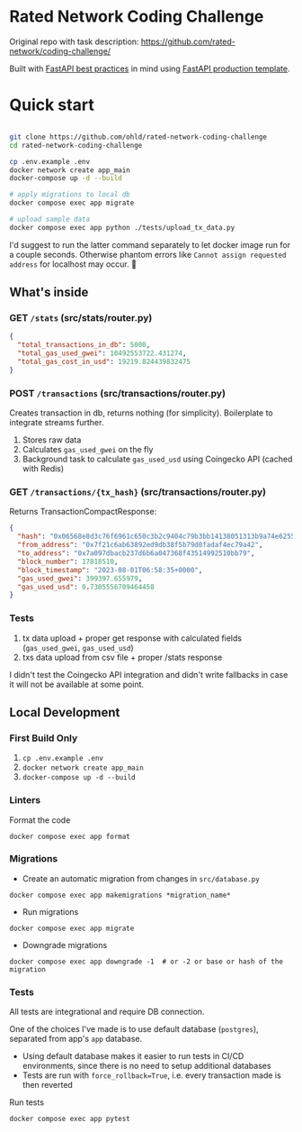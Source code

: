# Rated Network Coding Challenge
Original repo with task description: https://github.com/rated-network/coding-challenge/

Built with [FastAPI best practices](https://github.com/zhanymkanov/fastapi-best-practices) in mind using [FastAPI production template](https://github.com/zhanymkanov/fastapi_production_template).

# Quick start

``` bash

git clone https://github.com/ohld/rated-network-coding-challenge
cd rated-network-coding-challenge

cp .env.example .env
docker network create app_main
docker-compose up -d --build

# apply migrations to local db
docker compose exec app migrate

# upload sample data
docker compose exec app python ./tests/upload_tx_data.py
```

I'd suggest to run the latter command separately to let docker image run for a couple seconds. Otherwise phantom errors like `Cannot assign requested address` for localhost may occur. 🤷


## What's inside

### GET `/stats` (src/stats/router.py)

``` json
{
  "total_transactions_in_db": 5000,
  "total_gas_used_gwei": 10492553722.431274,
  "total_gas_cost_in_usd": 19219.824439832475
}
```

### POST `/transactions` (src/transactions/router.py)

Creates transaction in db, returns nothing (for simplicity). Boilerplate to integrate streams further. 
1. Stores raw data
2. Calculates `gas_used_gwei` on the fly
3. Background task to calculate `gas_used_usd` using Coingecko API (cached with Redis)

### GET `/transactions/{tx_hash}` (src/transactions/router.py)

Returns TransactionCompactResponse:
``` json
{
  "hash": "0x06568e8d3c76f6961c650c3b2c9404c79b3bb14138051313b9a74e6255d02140",
  "from_address": "0x7f21c6ab63892ed9db38f5b79d0fadaf4ec79a42",
  "to_address": "0x7a097dbacb237d6b6a047368f43514992510bb79",
  "block_number": 17818510,
  "block_timestamp": "2023-08-01T06:58:35+0000",
  "gas_used_gwei": 399397.655979,
  "gas_used_usd": 0.7305556709464458
}
```

### Tests

1. tx data upload + proper get response with calculated fields (`gas_used_gwei`, `gas_used_usd`)
2. txs data upload from csv file + proper /stats response

I didn't test the Coingecko API integration and didn't write fallbacks in case it will not be available at some point.


## Local Development

### First Build Only
1. `cp .env.example .env`
2. `docker network create app_main`
3. `docker-compose up -d --build`

### Linters
Format the code
```shell
docker compose exec app format
```

### Migrations
- Create an automatic migration from changes in `src/database.py`
```shell
docker compose exec app makemigrations *migration_name*
```
- Run migrations
```shell
docker compose exec app migrate
```
- Downgrade migrations
```shell
docker compose exec app downgrade -1  # or -2 or base or hash of the migration
```
### Tests
All tests are integrational and require DB connection. 

One of the choices I've made is to use default database (`postgres`), separated from app's `app` database.
- Using default database makes it easier to run tests in CI/CD environments, since there is no need to setup additional databases
- Tests are run with `force_rollback=True`, i.e. every transaction made is then reverted

Run tests
```shell
docker compose exec app pytest
```
